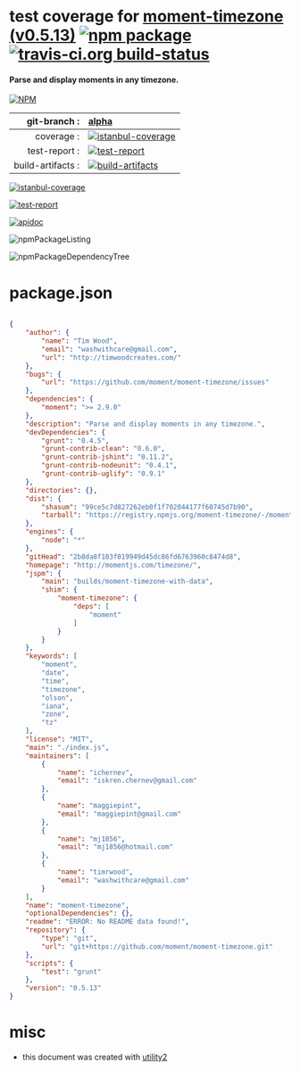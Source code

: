 # test coverage for  [moment-timezone (v0.5.13)](http://momentjs.com/timezone/)  [![npm package](https://img.shields.io/npm/v/npmtest-moment-timezone.svg?style=flat-square)](https://www.npmjs.org/package/npmtest-moment-timezone) [![travis-ci.org build-status](https://api.travis-ci.org/npmtest/node-npmtest-moment-timezone.svg)](https://travis-ci.org/npmtest/node-npmtest-moment-timezone)
#### Parse and display moments in any timezone.

[![NPM](https://nodei.co/npm/moment-timezone.png?downloads=true)](https://www.npmjs.com/package/moment-timezone)

| git-branch : | [alpha](https://github.com/npmtest/node-npmtest-moment-timezone/tree/alpha)|
|--:|:--|
| coverage : | [![istanbul-coverage](https://npmtest.github.io/node-npmtest-moment-timezone/build/coverage.badge.svg)](https://npmtest.github.io/node-npmtest-moment-timezone/build/coverage.html/index.html)|
| test-report : | [![test-report](https://npmtest.github.io/node-npmtest-moment-timezone/build/test-report.badge.svg)](https://npmtest.github.io/node-npmtest-moment-timezone/build/test-report.html)|
| build-artifacts : | [![build-artifacts](https://npmtest.github.io/node-npmtest-moment-timezone/glyphicons_144_folder_open.png)](https://github.com/npmtest/node-npmtest-moment-timezone/tree/gh-pages/build)|

[![istanbul-coverage](https://npmtest.github.io/node-npmtest-moment-timezone/build/screenCapture.buildCustomOrg.browser.coverage.html.png)](https://npmtest.github.io/node-npmtest-moment-timezone/build/coverage.html/index.html)

[![test-report](https://npmtest.github.io/node-npmtest-moment-timezone/build/screenCapture.buildCustomOrg.browser.%252Fhome%252Ftravis%252Fbuild%252Fnpmtest%252Fnode-npmtest-moment-timezone%252Ftmp%252Fbuild%252Ftest-report.html.png)](https://npmtest.github.io/node-npmtest-moment-timezone/build/test-report.html)

[![apidoc](https://npmdoc.github.io/node-npmdoc-moment-timezone/build/screenCapture.buildApidoc.browser.%252Fhome%252Ftravis%252Fbuild%252Fnpmdoc%252Fnode-npmdoc-moment-timezone%252Ftmp%252Fbuild%252Fapidoc.html.png)](https://npmdoc.github.io/node-npmdoc-moment-timezone/build/apidoc.html)

![npmPackageListing](https://npmtest.github.io/node-npmtest-moment-timezone/build/screenCapture.npmPackageListing.svg)

![npmPackageDependencyTree](https://npmtest.github.io/node-npmtest-moment-timezone/build/screenCapture.npmPackageDependencyTree.svg)



# package.json

```json

{
    "author": {
        "name": "Tim Wood",
        "email": "washwithcare@gmail.com",
        "url": "http://timwoodcreates.com/"
    },
    "bugs": {
        "url": "https://github.com/moment/moment-timezone/issues"
    },
    "dependencies": {
        "moment": ">= 2.9.0"
    },
    "description": "Parse and display moments in any timezone.",
    "devDependencies": {
        "grunt": "0.4.5",
        "grunt-contrib-clean": "0.6.0",
        "grunt-contrib-jshint": "0.11.2",
        "grunt-contrib-nodeunit": "0.4.1",
        "grunt-contrib-uglify": "0.9.1"
    },
    "directories": {},
    "dist": {
        "shasum": "99ce5c7d827262eb0f1f702044177f60745d7b90",
        "tarball": "https://registry.npmjs.org/moment-timezone/-/moment-timezone-0.5.13.tgz"
    },
    "engines": {
        "node": "*"
    },
    "gitHead": "2b8da8f103f019949d45dc86fd6763960c8474d8",
    "homepage": "http://momentjs.com/timezone/",
    "jspm": {
        "main": "builds/moment-timezone-with-data",
        "shim": {
            "moment-timezone": {
                "deps": [
                    "moment"
                ]
            }
        }
    },
    "keywords": [
        "moment",
        "date",
        "time",
        "timezone",
        "olson",
        "iana",
        "zone",
        "tz"
    ],
    "license": "MIT",
    "main": "./index.js",
    "maintainers": [
        {
            "name": "ichernev",
            "email": "iskren.chernev@gmail.com"
        },
        {
            "name": "maggiepint",
            "email": "maggiepint@gmail.com"
        },
        {
            "name": "mj1856",
            "email": "mj1856@hotmail.com"
        },
        {
            "name": "timrwood",
            "email": "washwithcare@gmail.com"
        }
    ],
    "name": "moment-timezone",
    "optionalDependencies": {},
    "readme": "ERROR: No README data found!",
    "repository": {
        "type": "git",
        "url": "git+https://github.com/moment/moment-timezone.git"
    },
    "scripts": {
        "test": "grunt"
    },
    "version": "0.5.13"
}
```



# misc
- this document was created with [utility2](https://github.com/kaizhu256/node-utility2)
